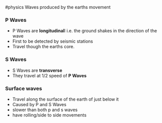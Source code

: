 #physics 
Waves produced by the earths movement
### P Waves
- P Waves are **longitudinal**l i.e. the ground shakes in the direction of the wave
- First to be detected by seismic stations
- Travel though the earths core. 

### S Waves
- S Waves are **transverse**
- They travel at 1/2 speed of **P Waves**

### Surface waves
- Travel along the surface of the earth of just below it
- Caused by P and S Waves
- slower than both p and s waves
- have rolling/side to side movements